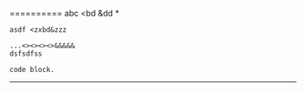 
==========
abc <bd &dd
* 

	asdf <zxbd&zzz
> 

    ...<><><><>&&&&&
    dsfsdfss

    code block.

-------------

